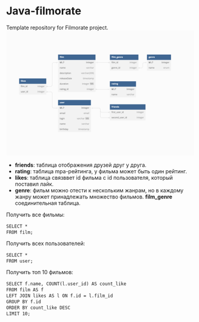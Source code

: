 # Java-filmorate
Template repository for Filmorate project.
![ER DIAGRAM](DB.png)

- **friends**: таблица отображения друзей друг у друга.
- **rating**: таблица mpa-рейтинга, у фильма может быть один рейтинг. 
- **likes**: таблица связввет id фильма с id пользователя, который поставил лайк. 
- **genre**: фильм можно отести к нескольким жанрам, но в каждому жанру может принадлежать множество фильмов. **film_genre** соединительная таблица.

Получить все фильмы:
```
SELECT *  
FROM film;
```
Получить всех пользователей:
```
SELECT *  
FROM user;
```
Получить топ 10 фильмов:
```
SELECT f.name, COUNT(l.user_id) AS count_like
FROM film AS f
LEFT JOIN likes AS l ON f.id = l.film_id
GROUP BY f.id
ORDER BY count_like DESC
LIMIT 10;
```